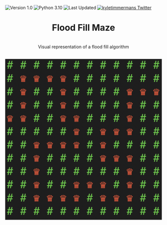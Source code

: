 ![Version 1.0](https://img.shields.io/badge/version-v1.0-orange.svg)
![Python 3.10](https://img.shields.io/badge/python-3.10-blue.svg)
![Last Updated](https://img.shields.io/github/last-commit/kyletimmermans/FloodFillMaze?color=success)
[![kyletimmermans Twitter](http://img.shields.io/twitter/url/http/shields.io.svg?style=social&label=Follow)](https://twitter.com/kyletimmermans)


# <div align="center">Flood Fill Maze</div>

</br>

<div align="center">Visual representation of a flood fill algorithm</div>

</br>

<p align="center">
  <img src="https://github.com/kyletimmermans/FloodFillMaze/blob/main/Maze.png?raw=true" alt="Maze"/>
</p>
